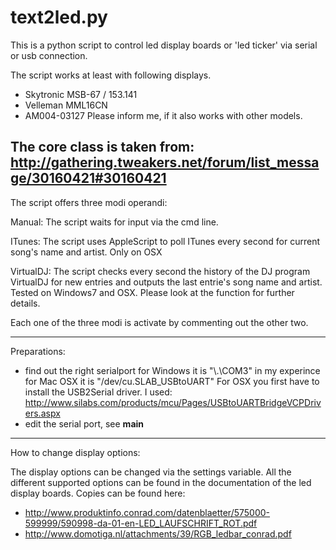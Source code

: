 text2led.py
===========

This is a python script to control led display boards or  'led ticker' via serial or usb connection.

The script works at least with following displays.
- Skytronic MSB-67 / 153.141
- Velleman MML16CN 
- AM004-03127 
Please inform me, if it also works with other models.

The core class is taken from:
http://gathering.tweakers.net/forum/list_message/30160421#30160421
-----------------------

The script offers three modi operandi:

Manual: The script waits for input via the cmd line.

ITunes: The script uses AppleScript to poll ITunes 
        every second for current song's name and artist.
        Only on OSX

VirtualDJ: The script checks every second the history of
           the DJ program VirtualDJ for new entries and
           outputs the last entrie's song name and artist.
           Tested on Windows7 and OSX. Please look at the 
           function for further details.

Each one of the three modi is activate by commenting out 
the other two. 
    

-----------------------

Preparations:

- find out the right serialport
  for Windows it is "\\.\COM3" in my experince
  for Mac OSX it is "/dev/cu.SLAB_USBtoUART"
  For OSX you first have to install the USB2Serial driver. I used:
  http://www.silabs.com/products/mcu/Pages/USBtoUARTBridgeVCPDrivers.aspx
- edit the serial port, see __main__


------------------------

How to change display options:

The display options can be changed via the settings variable.
All the different supported options can be found in the 
documentation of the led display boards. Copies can be found here:
- http://www.produktinfo.conrad.com/datenblaetter/575000-599999/590998-da-01-en-LED_LAUFSCHRIFT_ROT.pdf
- http://www.domotiga.nl/attachments/39/RGB_ledbar_conrad.pdf